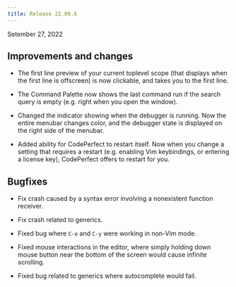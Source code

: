 ```yaml
---
title: Release 22.09.6
---
```


Setember 27, 2022

## Improvements and changes

- The first line preview of your current toplevel scope (that displays when the
  first line is offscreen) is now clickable, and takes you to the first line.

- The Command Palette now shows the last command run if the search query is
  empty (e.g. right when you open the window).

- Changed the indicator showing when the debugger is running. Now the entire
  menubar changes color, and the debugger state is displayed on the right side
  of the menubar.

- Added ability for CodePerfect to restart itself. Now when you change a setting
  that requires a restart (e.g. enabling Vim keybindings, or entering a license
  key), CodePerfect offers to restart for you.

## Bugfixes

- Fix crash caused by a syntax error involving a nonexistent function receiver.

- Fix crash related to generics.

- Fixed bug where `C-e` and `C-y` were working in non-Vim mode.

- Fixed mouse interactions in the editor, where simply holding down mouse button
  near the bottom of the screen would cause infinite scrolling.

- Fixed bug related to generics where autocomplete would fail.
